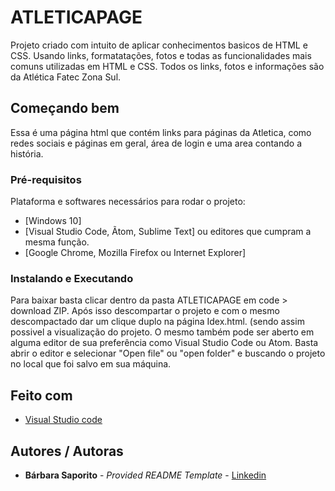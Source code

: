 # ATLETICAPAGE

Projeto criado com intuito de aplicar conhecimentos basicos de HTML e CSS.
Usando links, formatatações, fotos e todas as funcionalidades mais comuns utilizadas em HTML e CSS. 
Todos os links, fotos e informações são da Atlética Fatec Zona Sul.

## Começando bem

Essa é uma página html que contém links para páginas da Atletica, como redes sociais e páginas em geral, área de login e uma area contando a história.

### Pré-requisitos

Plataforma e softwares necessários para rodar o projeto:
- [Windows 10]
- [Visual Studio Code, Ãtom, Sublime Text] ou editores que cumpram a mesma função.
- [Google Chrome, Mozilla Firefox ou Internet Explorer]

### Instalando e Executando

Para baixar basta clicar dentro da pasta ATLETICAPAGE em code > download ZIP.
Após isso descompartar o projeto e com o mesmo descompactado dar um clique duplo na página Idex.html. (sendo assim possivel a visualização do projeto.
O mesmo também pode ser aberto em alguma editor de sua preferência como Visual Studio Code ou Atom. Basta abrir o editor e selecionar "Open file" ou "open folder" e buscando o projeto no local que foi salvo em sua máquina.

## Feito com

- [Visual Studio code](https://code.visualstudio.com/download)

## Autores / Autoras

  - **Bárbara Saporito** - *Provided README Template* - [Linkedin](https://www.linkedin.com/in/aparecidasaporito/)
